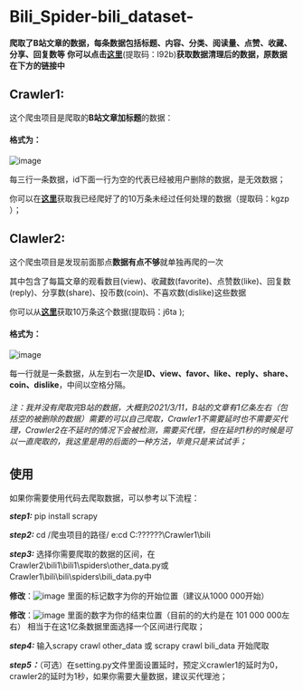 # Bili_Spider-bili_dataset-
**爬取了B站文章的数据，每条数据包括标题、内容、分类、阅读量、点赞、收藏、分享、回复数等**
**你可以点击[这里](https://pan.baidu.com/s/163sRnp9H3UI7lIvsf5s_bg)**(提取码：l92b)**获取数据清理后的数据，原数据在下方的链接中**
## Crawler1:
这个爬虫项目是爬取的**B站文章加标题**的数据：
#### 格式为：
![image](https://user-images.githubusercontent.com/63507251/111125140-3f6e6280-85ac-11eb-9905-cb73a6cb9e12.png)

每三行一条数据，id下面一行为空的代表已经被用户删除的数据，是无效数据；

你可以在[**这里**](https://pan.baidu.com/s/1vetGChk0hFaVgTeyAaBaUQ )获取我已经爬好了的10万条未经过任何处理的数据（提取码：kgzp ）；
## Clawler2:
这个爬虫项目是发现前面那点**数据有点不够**就单独再爬的一次

其中包含了每篇文章的观看数目(view)、收藏数(favorite)、点赞数(like)、回复数(reply)、分享数(share)、投币数(coin)、不喜欢数(dislike)这些数据


你可以从[**这里**](https://pan.baidu.com/s/1U5hzykCHQU2uCmGhUCLGEA)获取10万条这个数据(提取码：j6ta );

#### 格式为：
![image](https://user-images.githubusercontent.com/63507251/110720688-fcc62680-8249-11eb-89e5-d4dd8801d54c.png)

每一行就是一条数据，从左到右一次是**ID、view、favor、like、reply、share、coin、dislike**，中间以空格分隔。

###### 注：我并没有爬取完B站的数据，大概到2021/3/11，B站的文章有1亿条左右（包括空的被删除的数据）需要的可以自己爬取，Crawler1不需要延时也不需要买代理，Crawler2在不延时的情况下会被检测，需要买代理，但在延时1秒的时候是可以一直爬取的，我这里是用的后面的一种方法，毕竟只是来试试手；

## 使用
如果你需要使用代码去爬取数据，可以参考以下流程：

***step1:*** pip install scrapy

***step2:*** cd /爬虫项目的路径/ e:cd C:\??\??\??\Crawler1\bili

***step3:*** 选择你需要爬取的数据的区间，在Crawler2\bili1\bili1\spiders\other_data.py或Crawler1\bili\bili\spiders\bili_data.py中

**修改**：![image](https://user-images.githubusercontent.com/63507251/110721709-ff298000-824b-11eb-9b6a-f7a19b44cd43.png)
里面的标记数字为你的开始位置（建议从1000 000开始）

**修改**：![image](https://user-images.githubusercontent.com/63507251/110721807-326c0f00-824c-11eb-8f2e-4bec6d81f929.png)
里面的数字为你的结束位置（目前的的大约是在 101 000 000左右）
相当于在这1亿条数据里面选择一个区间进行爬取；

***step4:*** 输入scrapy crawl other_data 或 scrapy crawl bili_data 开始爬取

***step5：***（可选）在setting.py文件里面设置延时，预定义crawler1的延时为0，crawler2的延时为1秒，如果你需要大量数据，建议买代理池；
